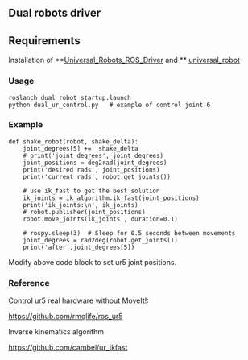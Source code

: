 ## Dual robots driver

## Requirements

Installation of **[Universal_Robots_ROS_Driver](https://github.com/UniversalRobots/Universal_Robots_ROS_Driver) and **
    [universal_robot](https://github.com/ros-industrial/universal_robot)

### Usage

```
roslanch dual_robot_startup.launch
python dual_ur_control.py	# example of control joint 6
```
### Example
```
def shake_robot(robot, shake_delta):
    joint_degrees[5] +=  shake_delta
    # print('joint_degrees', joint_degrees)
    joint_positions = deg2rad(joint_degrees)
    print('desired rads', joint_positions)
    print('current rads', robot.get_joints())
    
    # use ik_fast to get the best solution
    ik_joints = ik_algorithm.ik_fast(joint_positions)
    print('ik_joints:\n', ik_joints)
    # robot.publisher(joint_positions)
    robot.move_joints(ik_joints , duration=0.1)
    
    # rospy.sleep(3)  # Sleep for 0.5 seconds between movements
    joint_degrees = rad2deg(robot.get_joints())
    print('after',joint_degrees[5])
```
Modify above code block to set ur5 joint positions.

### Reference

Control ur5 real hardware without MoveIt!:


https://github.com/rmqlife/ros_ur5

Inverse kinematics algorithm


https://github.com/cambel/ur_ikfast
